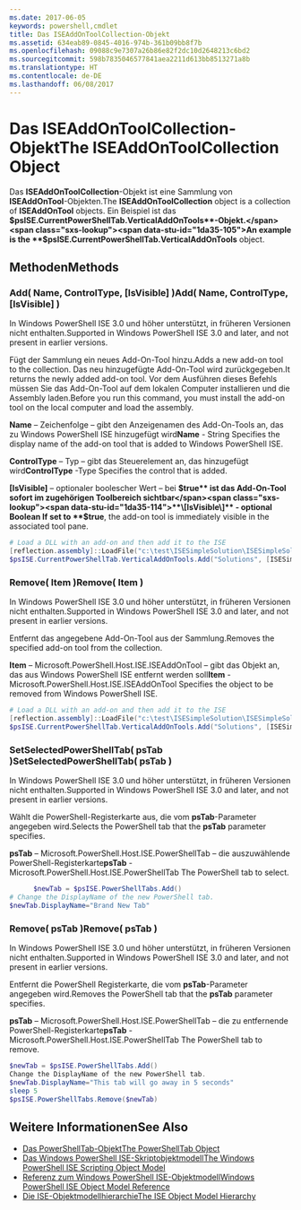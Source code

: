 ```yaml
---
ms.date: 2017-06-05
keywords: powershell,cmdlet
title: Das ISEAddOnToolCollection-Objekt
ms.assetid: 634eab89-0845-4016-974b-361b09bb8f7b
ms.openlocfilehash: 09088c9e7307a26b86e82f2dc10d2648213c6bd2
ms.sourcegitcommit: 598b7835046577841aea2211d613bb8513271a8b
ms.translationtype: HT
ms.contentlocale: de-DE
ms.lasthandoff: 06/08/2017
---
```

# <a name="the-iseaddontoolcollection-object"></a><span data-ttu-id="1da35-103">Das ISEAddOnToolCollection-Objekt</span><span class="sxs-lookup"><span data-stu-id="1da35-103">The ISEAddOnToolCollection Object</span></span>
  <span data-ttu-id="1da35-104">Das **ISEAddOnToolCollection**-Objekt ist eine Sammlung von **ISEAddOnTool**-Objekten.</span><span class="sxs-lookup"><span data-stu-id="1da35-104">The **ISEAddOnToolCollection** object is a collection of **ISEAddOnTool** objects.</span></span> <span data-ttu-id="1da35-105">Ein Beispiel ist das **$psISE.CurrentPowerShellTab.VerticalAddOnTools**-Objekt.</span><span class="sxs-lookup"><span data-stu-id="1da35-105">An example is the **$psISE.CurrentPowerShellTab.VerticalAddOnTools** object.</span></span>

## <a name="methods"></a><span data-ttu-id="1da35-106">Methoden</span><span class="sxs-lookup"><span data-stu-id="1da35-106">Methods</span></span>

### <a name="add-name-controltype-isvisible-"></a><span data-ttu-id="1da35-107">Add\( Name, ControlType, \[IsVisible\] \)</span><span class="sxs-lookup"><span data-stu-id="1da35-107">Add\( Name, ControlType, \[IsVisible\] \)</span></span>
  <span data-ttu-id="1da35-108">In Windows PowerShell ISE 3.0 und höher unterstützt, in früheren Versionen nicht enthalten.</span><span class="sxs-lookup"><span data-stu-id="1da35-108">Supported in Windows PowerShell ISE 3.0 and later, and not present in earlier versions.</span></span> 

 <span data-ttu-id="1da35-109">Fügt der Sammlung ein neues Add-On-Tool hinzu.</span><span class="sxs-lookup"><span data-stu-id="1da35-109">Adds a new add-on tool to the collection.</span></span> <span data-ttu-id="1da35-110">Das neu hinzugefügte Add-On-Tool wird zurückgegeben.</span><span class="sxs-lookup"><span data-stu-id="1da35-110">It returns the newly added add-on tool.</span></span> <span data-ttu-id="1da35-111">Vor dem Ausführen dieses Befehls müssen Sie das Add-On-Tool auf dem lokalen Computer installieren und die Assembly laden.</span><span class="sxs-lookup"><span data-stu-id="1da35-111">Before you run this command, you must install the add-on tool on the local computer and load the assembly.</span></span>

 <span data-ttu-id="1da35-112">**Name** – Zeichenfolge – gibt den Anzeigenamen des Add-On-Tools an, das zu Windows PowerShell ISE hinzugefügt wird</span><span class="sxs-lookup"><span data-stu-id="1da35-112">**Name** - String Specifies the display name of the add-on tool that is added to Windows PowerShell ISE.</span></span>

 <span data-ttu-id="1da35-113">**ControlType** – Typ – gibt das Steuerelement an, das hinzugefügt wird</span><span class="sxs-lookup"><span data-stu-id="1da35-113">**ControlType** -Type Specifies the control that is added.</span></span>

 <span data-ttu-id="1da35-114">**\[IsVisible\]** – optionaler boolescher Wert – bei **$true** ist das Add-On-Tool sofort im zugehörigen Toolbereich sichtbar</span><span class="sxs-lookup"><span data-stu-id="1da35-114">**\[IsVisible\]** - optional Boolean If set to **$true**, the add-on tool is immediately visible in the associated tool pane.</span></span>

```PowerShell
# Load a DLL with an add-on and then add it to the ISE
[reflection.assembly]::LoadFile("c:\test\ISESimpleSolution\ISESimpleSolution.dll")
$psISE.CurrentPowerShellTab.VerticalAddOnTools.Add("Solutions", [ISESimpleSolution.Solution], $true)
```

### <a name="remove-item-"></a><span data-ttu-id="1da35-115">Remove\( Item \)</span><span class="sxs-lookup"><span data-stu-id="1da35-115">Remove\( Item \)</span></span>
  <span data-ttu-id="1da35-116">In Windows PowerShell ISE 3.0 und höher unterstützt, in früheren Versionen nicht enthalten.</span><span class="sxs-lookup"><span data-stu-id="1da35-116">Supported in Windows PowerShell ISE 3.0 and later, and not present in earlier versions.</span></span> 

 <span data-ttu-id="1da35-117">Entfernt das angegebene Add-On-Tool aus der Sammlung.</span><span class="sxs-lookup"><span data-stu-id="1da35-117">Removes the specified add-on tool from the collection.</span></span>

 <span data-ttu-id="1da35-118">**Item** – Microsoft.PowerShell.Host.ISE.ISEAddOnTool – gibt das Objekt an, das aus Windows PowerShell ISE entfernt werden soll</span><span class="sxs-lookup"><span data-stu-id="1da35-118">**Item** - Microsoft.PowerShell.Host.ISE.ISEAddOnTool Specifies the object to be removed from Windows PowerShell ISE.</span></span>

```PowerShell
# Load a DLL with an add-on and then add it to the ISE
[reflection.assembly]::LoadFile("c:\test\ISESimpleSolution\ISESimpleSolution.dll")
$psISE.CurrentPowerShellTab.VerticalAddOnTools.Add("Solutions", [ISESimpleSolution.Solution], $true)
```

### <a name="setselectedpowershelltab-pstab-"></a><span data-ttu-id="1da35-119">SetSelectedPowerShellTab\( psTab \)</span><span class="sxs-lookup"><span data-stu-id="1da35-119">SetSelectedPowerShellTab\( psTab \)</span></span>
  <span data-ttu-id="1da35-120">In Windows PowerShell ISE 3.0 und höher unterstützt, in früheren Versionen nicht enthalten.</span><span class="sxs-lookup"><span data-stu-id="1da35-120">Supported in Windows PowerShell ISE 3.0 and later, and not present in earlier versions.</span></span> 

 <span data-ttu-id="1da35-121">Wählt die PowerShell-Registerkarte aus, die vom **psTab**-Parameter angegeben wird.</span><span class="sxs-lookup"><span data-stu-id="1da35-121">Selects the PowerShell tab that the **psTab** parameter specifies.</span></span>

 <span data-ttu-id="1da35-122">**psTab** – Microsoft.PowerShell.Host.ISE.PowerShellTab – die auszuwählende PowerShell-Registerkarte</span><span class="sxs-lookup"><span data-stu-id="1da35-122">**psTab** - Microsoft.PowerShell.Host.ISE.PowerShellTab The PowerShell tab to select.</span></span>

```PowerShell
      $newTab = $psISE.PowerShellTabs.Add()
# Change the DisplayName of the new PowerShell tab. 
$newTab.DisplayName="Brand New Tab"
```

### <a name="remove-pstab-"></a><span data-ttu-id="1da35-123">Remove\( psTab \)</span><span class="sxs-lookup"><span data-stu-id="1da35-123">Remove\( psTab \)</span></span>
  <span data-ttu-id="1da35-124">In Windows PowerShell ISE 3.0 und höher unterstützt, in früheren Versionen nicht enthalten.</span><span class="sxs-lookup"><span data-stu-id="1da35-124">Supported in Windows PowerShell ISE 3.0 and later, and not present in earlier versions.</span></span> 

 <span data-ttu-id="1da35-125">Entfernt die PowerShell Registerkarte, die vom **psTab**-Parameter angegeben wird.</span><span class="sxs-lookup"><span data-stu-id="1da35-125">Removes the PowerShell tab that the **psTab** parameter specifies.</span></span>

 <span data-ttu-id="1da35-126">**psTab** – Microsoft.PowerShell.Host.ISE.PowerShellTab – die zu entfernende PowerShell-Registerkarte</span><span class="sxs-lookup"><span data-stu-id="1da35-126">**psTab** - Microsoft.PowerShell.Host.ISE.PowerShellTab The PowerShell tab to remove.</span></span>

```PowerShell
$newTab = $psISE.PowerShellTabs.Add()
Change the DisplayName of the new PowerShell tab. 
$newTab.DisplayName="This tab will go away in 5 seconds" 
sleep 5 
$psISE.PowerShellTabs.Remove($newTab)
```

## <a name="see-also"></a><span data-ttu-id="1da35-127">Weitere Informationen</span><span class="sxs-lookup"><span data-stu-id="1da35-127">See Also</span></span>
- [<span data-ttu-id="1da35-128">Das PowerShellTab-Objekt</span><span class="sxs-lookup"><span data-stu-id="1da35-128">The PowerShellTab Object</span></span>](The-PowerShellTab-Object.md) 
- [<span data-ttu-id="1da35-129">Das Windows PowerShell ISE-Skriptobjektmodell</span><span class="sxs-lookup"><span data-stu-id="1da35-129">The Windows PowerShell ISE Scripting Object Model</span></span>](The-Windows-PowerShell-ISE-Scripting-Object-Model.md) 
- [<span data-ttu-id="1da35-130">Referenz zum Windows PowerShell ISE-Objektmodell</span><span class="sxs-lookup"><span data-stu-id="1da35-130">Windows PowerShell ISE Object Model Reference</span></span>](Windows-PowerShell-ISE-Object-Model-Reference.md) 
- [<span data-ttu-id="1da35-131">Die ISE-Objektmodellhierarchie</span><span class="sxs-lookup"><span data-stu-id="1da35-131">The ISE Object Model Hierarchy</span></span>](The-ISE-Object-Model-Hierarchy.md)

  
